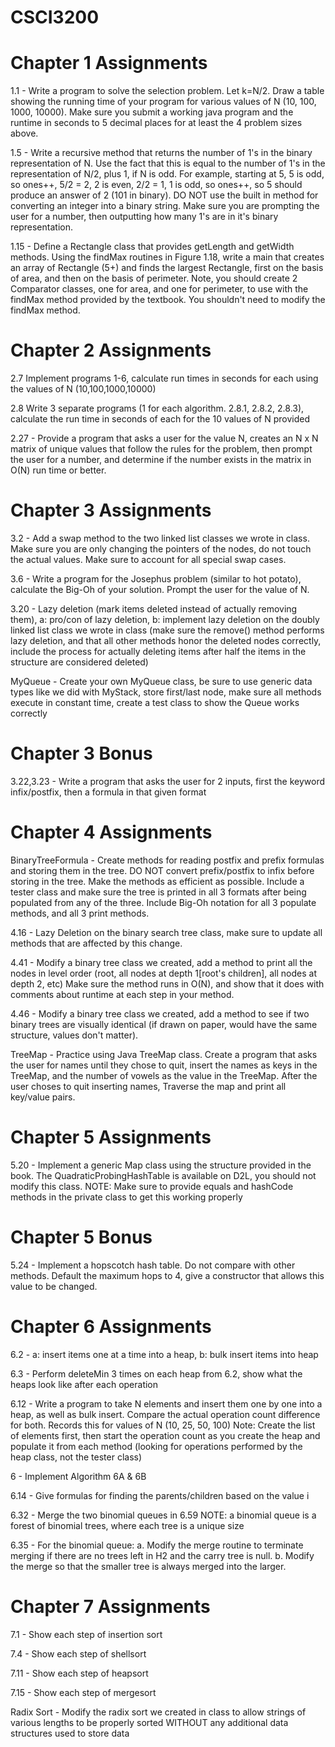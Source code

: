# CSCI3200
# Chapter 1 Assignments
1.1 - Write a program to solve the selection problem. Let k=N/2. Draw a table showing the running time of your program for various values of N (10, 100, 1000, 10000). Make sure you submit a working java program and the runtime in seconds to 5 decimal places for at least the 4 problem sizes above.

1.5 - Write a recursive method that returns the number of 1's in the binary representation of N. Use the fact that this is equal to the number of 1's in the representation of N/2, plus 1, if N is odd. For example, starting at 5, 5 is odd, so ones++, 5/2 = 2, 2 is even, 2/2 = 1, 1 is odd, so ones++, so 5 should produce an answer of 2 (101 in binary). DO NOT use the built in method for converting an integer into a binary string. Make sure you are prompting the user for a number, then outputting how many 1's are in it's binary representation.

1.15 - Define a Rectangle class that provides getLength and getWidth methods. Using the findMax routines in Figure 1.18, write a main that creates an array of Rectangle (5+) and finds the largest Rectangle, first on the basis of area, and then on the basis of perimeter. Note, you should create 2 Comparator classes, one for area, and one for perimeter, to use with the findMax method provided by the textbook. You shouldn't need to modify the findMax method.

# Chapter 2 Assignments
2.7 Implement programs 1-6, calculate run times in seconds for each using the values of N (10,100,1000,10000)

2.8 Write 3 separate programs (1 for each algorithm. 2.8.1, 2.8.2, 2.8.3), calculate the run time in seconds of each for the 10 values of N provided

2.27 - Provide a program that asks a user for the value N, creates an N x N matrix of unique values that follow the rules for the problem, then prompt the user for a number, and determine if the number exists in the matrix in O(N) run time or better.

# Chapter 3 Assignments
3.2 - Add a swap method to the two linked list classes we wrote in class. Make sure you are only changing the pointers of the nodes, do not touch the actual values. Make sure to account for all special swap cases.

3.6 - Write a program for the Josephus problem (similar to hot potato), calculate the Big-Oh of your solution. Prompt the user for the value of N.

3.20 - Lazy deletion (mark items deleted instead of actually removing them), a: pro/con of lazy deletion, b: implement lazy deletion on the doubly linked list class we wrote in class (make sure the remove() method performs lazy deletion, and that all other methods honor the deleted nodes correctly, include the process for actually deleting items after half the items in the structure are considered deleted)

MyQueue - Create your own MyQueue class, be sure to use generic data types like we did with MyStack, store first/last node, make sure all methods execute in constant time, create a test class to show the Queue works correctly

# Chapter 3 Bonus
3.22,3.23 - Write a program that asks the user for 2 inputs, first the keyword infix/postfix, then a formula in that given format

# Chapter 4 Assignments
BinaryTreeFormula - Create methods for reading postfix and prefix formulas and storing them in the tree. DO NOT convert prefix/postfix to infix before storing in the tree. Make the methods as efficient as possible. Include a tester class and make sure the tree is printed in all 3 formats after being populated from any of the three. Include Big-Oh notation for all 3 populate methods, and all 3 print methods.

4.16 - Lazy Deletion on the binary search tree class, make sure to update all methods that are affected by this change.

4.41 - Modify a binary tree class we created, add a method to print all the nodes in level order (root, all nodes at depth 1[root's children], all nodes at depth 2, etc) Make sure the method runs in O(N), and show that it does with comments about runtime at each step in your method.

4.46 - Modify a binary tree class we created, add a method to see if two binary trees are visually identical (if drawn on paper, would have the same structure, values don't matter).

TreeMap - Practice using Java TreeMap class. Create a program that asks the user for names until they chose to quit, insert the names as keys in the TreeMap, and the number of vowels as the value in the TreeMap. After the user choses to quit inserting names, Traverse the map and print all key/value pairs.

# Chapter 5 Assignments
5.20 - Implement a generic Map class using the structure provided in the book. The QuadraticProbingHashTable is available on D2L, you should not modify this class.
NOTE: Make sure to provide equals and hashCode methods in the private class to get this working properly

# Chapter 5 Bonus
5.24 - Implement a hopscotch hash table. Do not compare with other methods. Default the maximum hops to 4, give a constructor that allows this value to be changed.

# Chapter 6 Assignments
6.2 - a: insert items one at a time into a heap, b: bulk insert items into heap

6.3 - Perform deleteMin 3 times on each heap from 6.2, show what the heaps look like after each operation

6.12 - Write a program to take N elements and insert them one by one into a heap, as well as bulk insert. Compare the actual operation count difference for both. Records this for values of N (10, 25, 50, 100)
Note: Create the list of elements first, then start the operation count as you create the heap and populate it from each method (looking for operations performed by the heap class, not the tester class)

6 - Implement Algorithm 6A & 6B

6.14 - Give formulas for finding the parents/children based on the value i

6.32 - Merge the two binomial queues in 6.59
NOTE: a binomial queue is a forest of binomial trees, where each tree is a unique size

6.35 - For the binomial queue:
a. Modify the merge routine to terminate merging if there are no trees left in H2 and the carry tree is null.
b. Modify the merge so that the smaller tree is always merged into the larger.

# Chapter 7 Assignments
7.1 - Show each step of insertion sort

7.4 - Show each step of shellsort

7.11 - Show each step of heapsort

7.15 - Show each step of mergesort

Radix Sort - Modify the radix sort we created in class to allow strings of various lengths to be properly sorted WITHOUT any additional data structures used to store data